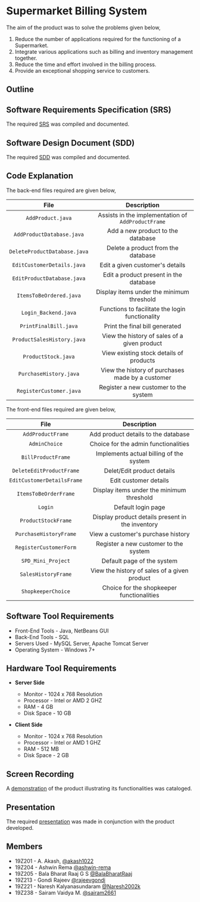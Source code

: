 # Supermarket Billing System

The aim of the product was to solve the problems given below,

1. Reduce the number of applications required for the functioning of a Supermarket.
2. Integrate various applications such as billing and inventory management together. 
3. Reduce the time and effort involved in the billing process.
4. Provide an exceptional shopping service to customers. 

## Outline

## Software Requirements Specification (SRS)

The required [SRS](https://drive.google.com/file/d/15LTfXxsUyi1bItV58iJGIOlT4cIogAq4/view?usp=sharing) was compiled and documented.

## Software Design Document (SDD)

The required [SDD](https://drive.google.com/file/d/1HGPywzkzDTdyjjkVKwP2K5zBoVxDy7Ok/view) was compiled and documented.

## Code Explanation

The back-end files required are given below,

| File | Description |
| :---: | :---: |
| `AddProduct.java` | Assists in the implementation of `AddProductFrame` |
| `AddProductDatabase.java` | Add a new product to the database |
| `DeleteProductDatabase.java` | Delete a product from the database |
| `EditCustomerDetails.java` | Edit a given customer's details |
| `EditProductDatabase.java` | Edit a product present in the database |
| `ItemsToBeOrdered.java` | Display items under the minimum threshold |
| `Login_Backend.java` | Functions to facilitate the login functionality |
| `PrintFinalBill.java` | Print the final bill generated |
| `ProductSalesHistory.java` | View the history of sales of a given product |
| `ProductStock.java` | View existing stock details of products |
| `PurchaseHistory.java` | View the history of purchases made by a customer |
| `RegisterCustomer.java` | Register a new customer to the system |

The front-end files required are given below,

| File | Description |
| :---: | :---: |
| `AddProductFrame` | Add product details to the database|
| `AdminChoice` | Choice for the admin functionalities |
| `BillProductFrame` | Implements actual billing of the system |
| `DeleteEditProductFrame` | Delet/Edit product details |
| `EditCustomerDetailsFrame` | Edit customer details|
| `ItemsToBeOrderFrame` | Display items under the minimum threshold |
| `Login` | Default login page |
| `ProductStockFrame` | Display product details present in the inventory |
| `PurchaseHistoryFrame` | View a customer's purchase history |
| `RegisterCustomerForm` | Register a new customer to the system |
| `SPD_Mini_Project` | Default page of the system |
| `SalesHistoryFrame` | View the history of sales of a given product |
| `ShopkeeperChoice` | Choice for the shopkeeper functionalities |

## Software Tool Requirements

- Front-End Tools - Java, NetBeans GUI 
- Back-End Tools - SQL
- Servers Used - MySQL Server, Apache Tomcat Server
- Operating System - Windows 7+


## Hardware Tool Requirements
- **Server Side**
   - Monitor - 1024 x 768 Resolution
   - Processor - Intel or AMD 2 GHZ
   - RAM - 4 GB
   - Disk Space - 10 GB

- **Client Side**
   - Monitor - 1024 x 768 Resolution
   - Processor - Intel or AMD 1 GHZ
   - RAM - 512 MB
   - Disk Space - 2 GB

## Screen Recording

A [demonstration](https://drive.google.com/file/d/1OPzOpbA6omLGcQaeNYxzhxE-9efFpJJT/view?usp=sharing) of the product illustrating its functionalities was cataloged.  

## Presentation

The required [presentation](https://www.canva.com/design/DAEvUs-ohco/dKStZOIH04M2_h8GHAJ78Q/view?utm_content=DAEvUs-ohco&utm_campaign=designshare&utm_medium=link&utm_source=publishpresent) was made in conjunction with the product developed.

## Members

- 19Z201   -  A. Akash, [@akash1022](https://github.com/akash1022)
- 19Z204   -  Ashwin Rema [@ashwin-rema](https://github.com/ashwin-rema)
- 19Z205   -  Bala Bharat Raaj G S [@BalaBharatRaaj](https://github.com/BalaBharatRaaj/)
- 19Z213   -  Gondi Rajeev [@rajeevgondi](https://github.com/rajeevgondi)
- 19Z221   -  Naresh Kalyanasundaram [@Naresh2002k](https://github.com/Naresh2002k)
- 19Z238   -  Sairam Vaidya M. [@sairam2661](https://github.com/sairam2661/)
